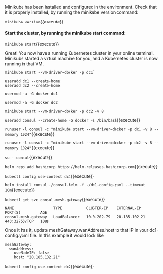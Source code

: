 Minikube has been installed and configured in the environment. Check that it is properly installed, by running the minikube version command:

`minikube version`{{execute}}

#### Start the cluster, by running the minikube start command:

`minikube start`{{execute}}

Great! You now have a running Kubernetes cluster in your online terminal. Minikube started a virtual machine for you, and a Kubernetes cluster is now running in that VM.


```
minikube start --vm-driver=docker -p dc1`

useradd dc1 --create-home
useradd dc2 --create-home

usermod -a -G docker dc1

usermod -a -G docker dc2

minikube start --vm-driver=docker -p dc2 -v 8
```


`useradd consul --create-home -G docker -s /bin/bash`{{execute}}

`runuser -l consul -c "minikube start --vm-driver=docker -p dc1 -v 8 --memory 1024"`{{execute}}

`runuser -l consul -c "minikube start --vm-driver=docker -p dc2 -v 8 --memory 1024"`{{execute}}

`su - consul`{{execute}}

`helm repo add hashicorp https://helm.releases.hashicorp.com`{{execute}}

`kubectl config use-context dc1`{{execute}}


`helm install consul ./consul-helm -f ./dc1-config.yaml --timeout 10m`{{execute}}

`kubectl get svc consul-mesh-gateway`{{execute}}

```
NAME                  TYPE           CLUSTER-IP    EXTERNAL-IP     PORT(S)         AGE
consul-mesh-gateway   LoadBalancer   10.0.202.79   20.185.102.21   443:32753/TCP   108s
```

Once it has it, update meshGateway.wanAddress.host to that IP in your dc1-config.yaml file. In this example it would look like
```
meshGateway:
  wanAddress:
    useNodeIP: false
    host: "20.185.102.21"
```

`kubectl config use-context dc2`{{execute}}